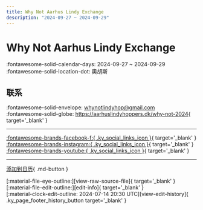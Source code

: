 ```yaml
---
title: Why Not Aarhus Lindy Exchange
description: "2024-09-27 ~ 2024-09-29"
---
```


# Why Not Aarhus Lindy Exchange 

:fontawesome-solid-calendar-days: 2024-09-27 ~ 2024-09-29  
:fontawesome-solid-location-dot: 奧胡斯  

## 联系

:fontawesome-solid-envelope: <whynotlindyhop@gmail.com>  
:fontawesome-solid-globe: <https://aarhuslindyhoppers.dk/why-not-2024>{ target='_blank' }  

---

 [:fontawesome-brands-facebook-f:{ .ky_social_links_icon }](https://www.facebook.com/whynotaarhuslindyexchange){ target='_blank' } [:fontawesome-brands-instagram:{ .ky_social_links_icon }](https://instagram.com/aarhuslindyhoppers){ target='_blank' } [:fontawesome-brands-youtube:{ .ky_social_links_icon }](https://youtube.com/@aarhuslindyhoppers1626){ target='_blank' }

---

[添加到日历](https://swing.news/ics/zh-Hans/2024/da_DK/why-not-aarhus-lindy-exchange-2024.ics){ .md-button }

<div class="ky_page_footer" markdown>
<div class="ky_page_footer_trailing" markdown="span">
[:material-file-eye-outline:][view-raw-source-file]{ target='_blank' }
[:material-file-edit-outline:][edit-info]{ target='_blank' }
</div>
<div class="ky_page_footer_leading" markdown="span">
[:material-clock-edit-outline: 2024-07-14 20:30 UTC][view-edit-history]{ .ky_page_footer_history_button target='_blank' }
</div>
</div>

[view-raw-source-file]: https://github.com/swingdance/events/blob/main/2024/da_DK/why-not-aarhus-lindy-exchange-2024.json "查看原始源文件"
[edit-info]: https://github.com/swingdance/events/issues/new?assignees=&labels=update+event&projects=&template=03-update_entity.yml&title=%5B2024%2Fda_DK%5D%20Why%20Not%20Aarhus%20Lindy%20Exchange&region=da_DK&year=2024&id=why-not-aarhus-lindy-exchange-2024&name=Why%20Not%20Aarhus%20Lindy%20Exchange&org_id= "编辑信息"

[view-edit-history]: https://github.com/swingdance/events/commits/main/2024/da_DK/why-not-aarhus-lindy-exchange-2024.json "查看编辑历史"
